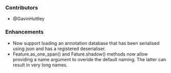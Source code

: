 <!--
A new scriv changelog fragment.

Uncomment the section that is right (remove the HTML comment wrapper).
-->


### Contributors

- @GavinHuttley

### Enhancements

- Now support loading an annotation database that has been serialised using json and
  has a registered deserialiser.
- Feature.as_one_span() and Fature.shadow() methods now allow providing a name argument
  to overide the default naming. The latter can result in very long names.

<!--
### Bug fixes

- A bullet item for the Bug fixes category.

-->
<!--
### Documentation

- A bullet item for the Documentation category.

-->
<!--
### Deprecations

- A bullet item for the Deprecations category.

-->
<!--
### Discontinued

- A bullet item for the Discontinued category.

-->
